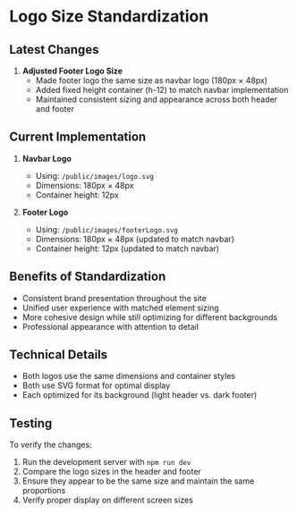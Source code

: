 # Logo Size Standardization

## Latest Changes

1. **Adjusted Footer Logo Size**
   - Made footer logo the same size as navbar logo (180px × 48px)
   - Added fixed height container (h-12) to match navbar implementation
   - Maintained consistent sizing and appearance across both header and footer

## Current Implementation

1. **Navbar Logo**
   - Using: `/public/images/logo.svg`
   - Dimensions: 180px × 48px
   - Container height: 12px

2. **Footer Logo**
   - Using: `/public/images/footerLogo.svg`
   - Dimensions: 180px × 48px (updated to match navbar)
   - Container height: 12px (updated to match navbar)

## Benefits of Standardization

- Consistent brand presentation throughout the site
- Unified user experience with matched element sizing
- More cohesive design while still optimizing for different backgrounds
- Professional appearance with attention to detail

## Technical Details

- Both logos use the same dimensions and container styles
- Both use SVG format for optimal display
- Each optimized for its background (light header vs. dark footer)

## Testing

To verify the changes:

1. Run the development server with `npm run dev`
2. Compare the logo sizes in the header and footer
3. Ensure they appear to be the same size and maintain the same proportions
4. Verify proper display on different screen sizes
